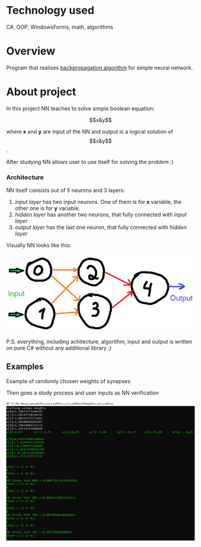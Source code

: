 # Technology used
C#, OOP, WindowsForms, math, algorithms

# Overview
Program that realises [backpropagation algorithm](https://en.wikipedia.org/wiki/Backpropagation) for simple neural network.

# About project
In this project NN teaches to solve simple boolean equation:

$$x&y$$

where **x** and **y** are input of the NN and output is a logical solution of $$x&y$$.

After studying NN allows user to use itself for solving the problem :)

### Architecture
NN itself consists out of 5 neurons and 3 layers:
1. *input layer* has two input neurons. One of them is for **x** variable, the other one is for **y** variable.
2. *hidden layer* has another two neurons, that fully connected with *input layer*
3. *output layer* has the last one neuron, that fully connected with *hidden layer* 

Visually NN looks like this:

![Architecture of NN](pictures/perceptron.png)

P.S. everything, including achitecture, algorithm, input and output is written on pure C# without any additional library :)

## Examples
Example of randomly chosen weights of synapses

Then goes a study process and user inputs as NN verification

![Example of algorithm 1](pictures/example.png)

